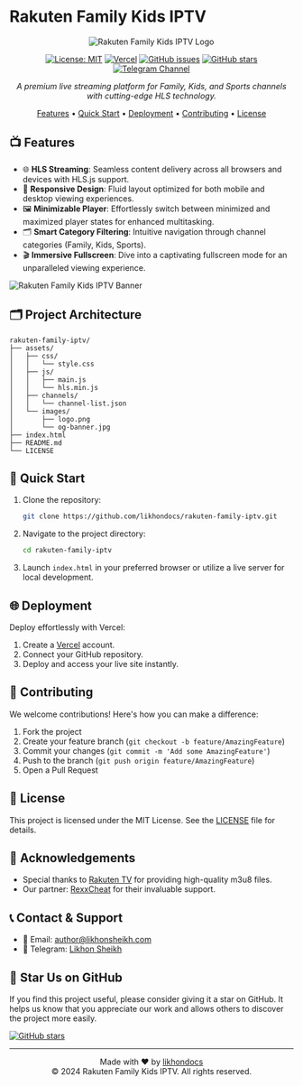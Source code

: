 # Rakuten Family Kids IPTV

<div align="center">

![Rakuten Family Kids IPTV Logo](https://bdix-iptv.vercel.app/assets/images/logo.png)

[![License: MIT](https://img.shields.io/badge/License-MIT-yellow.svg)](https://opensource.org/licenses/MIT)
[![Vercel](https://vercelbadge.vercel.app/api/likhondocs/rakuten-family-iptv)](https://vercel.com/likhondocs/rakuten-family-iptv)
[![GitHub issues](https://img.shields.io/github/issues/likhondocs/rakuten-family-iptv)](https://github.com/likhondocs/rakuten-family-iptv/issues)
[![GitHub stars](https://img.shields.io/github/stars/likhondocs/rakuten-family-iptv)](https://github.com/likhondocs/rakuten-family-iptv/stargazers)
[![Telegram Channel](https://img.shields.io/badge/Telegram-Channel-blue?style=flat&logo=telegram)](https://t.me/+ZMdQ1loDjJg3YmE9)

*A premium live streaming platform for Family, Kids, and Sports channels with cutting-edge HLS technology.*

[Features](#-features) • [Quick Start](#-quick-start) • [Deployment](#-deployment) • [Contributing](#-contributing) • [License](#-license)

</div>

## 📺 Features

- 🌐 **HLS Streaming**: Seamless content delivery across all browsers and devices with HLS.js support.
- 📱 **Responsive Design**: Fluid layout optimized for both mobile and desktop viewing experiences.
- 🖼️ **Minimizable Player**: Effortlessly switch between minimized and maximized player states for enhanced multitasking.
- 🗂️ **Smart Category Filtering**: Intuitive navigation through channel categories (Family, Kids, Sports).
- 🎬 **Immersive Fullscreen**: Dive into a captivating fullscreen mode for an unparalleled viewing experience.

![Rakuten Family Kids IPTV Banner](https://bdix-iptv.vercel.app/assets/images/og-banner.jpg)

## 🗂️ Project Architecture

```
rakuten-family-iptv/
├── assets/
│   ├── css/
│   │   └── style.css
│   ├── js/
│   │   ├── main.js
│   │   └── hls.min.js
│   ├── channels/
│   │   └── channel-list.json
│   └── images/
│       ├── logo.png
│       └── og-banner.jpg
├── index.html
├── README.md
└── LICENSE
```

## 🚀 Quick Start

1. Clone the repository:
   ```bash
   git clone https://github.com/likhondocs/rakuten-family-iptv.git
   ```
2. Navigate to the project directory:
   ```bash
   cd rakuten-family-iptv
   ```
3. Launch `index.html` in your preferred browser or utilize a live server for local development.

## 🌐 Deployment

Deploy effortlessly with Vercel:

1. Create a [Vercel](https://vercel.com/) account.
2. Connect your GitHub repository.
3. Deploy and access your live site instantly.

## 🤝 Contributing

We welcome contributions! Here's how you can make a difference:

1. Fork the project
2. Create your feature branch (`git checkout -b feature/AmazingFeature`)
3. Commit your changes (`git commit -m 'Add some AmazingFeature'`)
4. Push to the branch (`git push origin feature/AmazingFeature`)
5. Open a Pull Request

## 📄 License

This project is licensed under the MIT License. See the [LICENSE](LICENSE) file for details.

## 🙏 Acknowledgements

- Special thanks to [Rakuten TV](https://www.rakuten.tv/uk) for providing high-quality m3u8 files.
- Our partner: [RexxCheat](https://t.me/RexxCheat) for their invaluable support.

## 📞 Contact & Support

- 📧 Email: [author@likhonsheikh.com](mailto:author@likhonsheikh.com)
- 💬 Telegram: [Likhon Sheikh](https://t.me/+ZMdQ1loDjJg3YmE9)

## 🌟 Star Us on GitHub

If you find this project useful, please consider giving it a star on GitHub. It helps us know that you appreciate our work and allows others to discover the project more easily.

[![GitHub stars](https://img.shields.io/github/stars/likhondocs/rakuten-family-iptv?style=social)](https://github.com/likhondocs/rakuten-family-iptv/stargazers)

---

<div align="center">
  Made with ❤️ by <a href="https://github.com/likhondocs">likhondocs</a>
  <br>
  © 2024 Rakuten Family Kids IPTV. All rights reserved.
</div>
